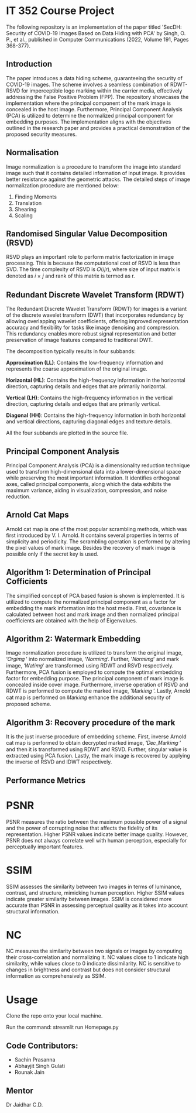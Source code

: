 # IT 352 Course Project

The following repository is an implementation of the paper titled 'SecDH: Security of COVID-19 Images Based on Data Hiding with PCA' by Singh, O. P., et al., published in Computer Communications (2022, Volume 191, Pages 368-377).

## Introduction
The paper introduces a data hiding scheme, guaranteeing the security of COVID-19 images. The scheme involves a seamless combination of RDWT-RSVD for imperceptible logo marking within the carrier media, effectively addressing the False Positive Problem (FPP). The repository showcases the implementation where the principal component of the mark image is concealed in the host image. Furthermore, Principal Component Analysis (PCA) is utilized to determine the normalized principal component for embedding purposes. The implementation aligns with the objectives outlined in the research paper and provides a practical demonstration of the proposed security measures.

## Normalisation

Image normalization is a procedure to transform the image into standard image such that it contains detailed information of input image. It provides better resistance against the geometric attacks. The detailed steps of image normalization procedure are mentioned below:

1. Finding Moments
2. Translation
3. Shearing
4. Scaling

## Randomised Singular Value Decomposition (RSVD)

RSVD plays an important role to perform matrix factorization in image processing. This is because the computational cost of RSVD is less than SVD. The time complexity of RSVD is 𝑂(𝑖𝑗𝑟), where size of input matrix is denoted as 𝑖 × 𝑗 and rank of this matrix is termed as r.


## Redundant Discrete Wavelet Transform (RDWT)

The Redundant Discrete Wavelet Transform (RDWT) for images is a variant of the discrete wavelet transform (DWT) that incorporates redundancy by allowing overlapping wavelet coefficients, offering improved representation accuracy and flexibility for tasks like image denoising and compression. This redundancy enables more robust signal representation and better preservation of image features compared to traditional DWT.

The decomposition typically results in four subbands:

**Approximation (LL)**: Contains the low-frequency information and represents the coarse approximation of the original image.

**Horizontal (HL)**: Contains the high-frequency information in the horizontal direction, capturing details and edges that are primarily horizontal.

**Vertical (LH)**: Contains the high-frequency information in the vertical direction, capturing details and edges that are primarily vertical.

**Diagonal (HH)**: Contains the high-frequency information in both horizontal and vertical directions, capturing diagonal edges and texture details.

All the four subbands are plotted in the source file.

## Principal Component Analysis

Principal Component Analysis (PCA) is a dimensionality reduction technique used to transform high-dimensional data into a lower-dimensional space while preserving the most important information. It identifies orthogonal axes, called principal components, along which the data exhibits the maximum variance, aiding in visualization, compression, and noise reduction.


## Arnold Cat Maps

Arnold cat map is one of the most popular scrambling methods, which was first introduced by V. I. Arnold. It contains several properties in terms of simplicity and periodicity. The scrambling operation is performed by altering the pixel values of mark image. Besides the recovery of mark image is possible only if the secret key is used.

## Algorithm 1: Determination of Principal Cofficients

The simplified concept of PCA based fusion is shown is implemented. It is utilized to compute the normalized principal component as a factor for embedding the mark information into the host media. First, covariance is calculated between host and mark image and then normalized principal coefficients are obtained with the help of Eigenvalues.

## Algorithm 2: Watermark Embedding

Image normalization procedure is utilized to transform the original image, ‘𝑂𝑟𝑔𝑖𝑚𝑔 ’ into normalized image, ‘𝑁𝑜𝑟𝑚𝑖𝑚𝑔’. Further, '𝑁𝑜𝑟𝑚𝑖𝑚𝑔' and mark image, ‘𝑊𝑎𝑡𝑖𝑚𝑔' are transformed using RDWT and RSVD respectively. Furthermore, PCA fusion is employed to compute the optimal embedding factor for embedding purpose. The principal component of mark image is concealed inside cover image. Furthermore, inverse operation of RSVD and RDWT is performed to compute the marked image, ‘𝑀𝑎𝑟𝑘𝑖𝑚𝑔 ’. Lastly, Arnold cat map is performed on 𝑀𝑎𝑟𝑘𝑖𝑚𝑔 enhance the additional security of proposed scheme.

## Algorithm 3: Recovery procedure of the mark

It is the just inverse procedure of embedding scheme. First, inverse Arnold cat map is performed to obtain decrypted marked image, ‘𝐷𝑒𝑐_𝑀𝑎𝑟𝑘𝑖𝑚𝑔 ’ and then it is transformed using RDWT and RSVD. Further, singular value is extracted using PCA fusion. Lastly, the mark image is recovered by applying the inverse of RSVD and IDWT respectively.

## Performance Metrics

# PSNR

PSNR measures the ratio between the maximum possible power of a signal and the power of corrupting noise that affects the fidelity of its representation. Higher PSNR values indicate better image quality. However, PSNR does not always correlate well with human perception, especially for perceptually important features.

# SSIM 

SSIM assesses the similarity between two images in terms of luminance, contrast, and structure, mimicking human perception. Higher SSIM values indicate greater similarity between images. SSIM is considered more accurate than PSNR in assessing perceptual quality as it takes into account structural information.

# NC

NC measures the similarity between two signals or images by computing their cross-correlation and normalizing it. NC values close to 1 indicate high similarity, while values close to 0 indicate dissimilarity. NC is sensitive to changes in brightness and contrast but does not consider structural information as comprehensively as SSIM.

# Usage

Clone the repo onto your local machine.

Run the command: streamlit run Homepage.py


## Code Contributors:
- Sachin Prasanna
- Abhayjit Singh Gulati
- Rounak Jain

## Mentor
Dr Jaidhar C.D.





